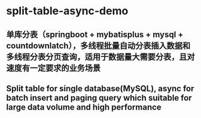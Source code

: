 # split-table-async-demo
## 单库分表（springboot + mybatisplus + mysql + countdownlatch），多线程批量自动分表插入数据和多线程分表分页查询，适用于数据量大需要分表，且对速度有一定要求的业务场景
## Split table for single database(MySQL), async for batch insert and paging query which suitable for large data volume and high performance

